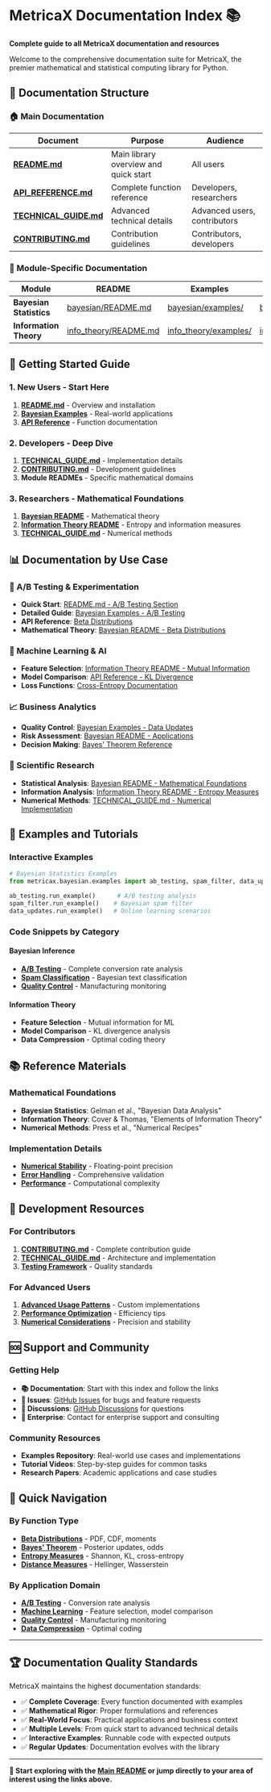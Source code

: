 # MetricaX Documentation Index 📚

**Complete guide to all MetricaX documentation and resources**

Welcome to the comprehensive documentation suite for MetricaX, the premier mathematical and statistical computing library for Python.

## 📖 **Documentation Structure**

### **🏠 Main Documentation**

| Document | Purpose | Audience |
|----------|---------|----------|
| **[README.md](README.md)** | Main library overview and quick start | All users |
| **[API_REFERENCE.md](API_REFERENCE.md)** | Complete function reference | Developers, researchers |
| **[TECHNICAL_GUIDE.md](TECHNICAL_GUIDE.md)** | Advanced technical details | Advanced users, contributors |
| **[CONTRIBUTING.md](CONTRIBUTING.md)** | Contribution guidelines | Contributors, developers |

### **🎯 Module-Specific Documentation**

| Module | README | Examples | Tests |
|--------|--------|----------|-------|
| **Bayesian Statistics** | [bayesian/README.md](metricax/bayesian/README.md) | [bayesian/examples/](metricax/bayesian/examples/) | [bayesian/tests/](metricax/bayesian/tests/) |
| **Information Theory** | [info_theory/README.md](metricax/info_theory/README.md) | [info_theory/examples/](metricax/info_theory/examples/) | [info_theory/tests/](metricax/info_theory/tests/) |

## 🚀 **Getting Started Guide**

### **1. New Users - Start Here**
1. **[README.md](README.md)** - Overview and installation
2. **[Bayesian Examples](metricax/bayesian/examples/README.md)** - Real-world applications
3. **[API Reference](API_REFERENCE.md)** - Function documentation

### **2. Developers - Deep Dive**
1. **[TECHNICAL_GUIDE.md](TECHNICAL_GUIDE.md)** - Implementation details
2. **[CONTRIBUTING.md](CONTRIBUTING.md)** - Development guidelines
3. **Module READMEs** - Specific mathematical domains

### **3. Researchers - Mathematical Foundations**
1. **[Bayesian README](metricax/bayesian/README.md)** - Mathematical theory
2. **[Information Theory README](metricax/info_theory/README.md)** - Entropy and information measures
3. **[TECHNICAL_GUIDE.md](TECHNICAL_GUIDE.md)** - Numerical methods

## 📊 **Documentation by Use Case**

### **🎯 A/B Testing & Experimentation**
- **Quick Start**: [README.md - A/B Testing Section](README.md#enterprise-grade-applications)
- **Detailed Guide**: [Bayesian Examples - A/B Testing](metricax/bayesian/examples/README.md)
- **API Reference**: [Beta Distributions](API_REFERENCE.md#beta-distributions)
- **Mathematical Theory**: [Bayesian README - Beta Distributions](metricax/bayesian/README.md)

### **🤖 Machine Learning & AI**
- **Feature Selection**: [Information Theory README - Mutual Information](metricax/info_theory/README.md)
- **Model Comparison**: [API Reference - KL Divergence](API_REFERENCE.md#kl_divergence)
- **Loss Functions**: [Cross-Entropy Documentation](API_REFERENCE.md#cross_entropy)

### **📈 Business Analytics**
- **Quality Control**: [Bayesian Examples - Data Updates](metricax/bayesian/examples/README.md)
- **Risk Assessment**: [Bayesian README - Applications](metricax/bayesian/README.md)
- **Decision Making**: [Bayes' Theorem Reference](API_REFERENCE.md#bayes-theorem)

### **🔬 Scientific Research**
- **Statistical Analysis**: [Bayesian README - Mathematical Foundations](metricax/bayesian/README.md)
- **Information Analysis**: [Information Theory README - Entropy Measures](metricax/info_theory/README.md)
- **Numerical Methods**: [TECHNICAL_GUIDE.md - Numerical Implementation](TECHNICAL_GUIDE.md)

## 🧪 **Examples and Tutorials**

### **Interactive Examples**
```python
# Bayesian Statistics Examples
from metricax.bayesian.examples import ab_testing, spam_filter, data_updates

ab_testing.run_example()      # A/B testing analysis
spam_filter.run_example()    # Bayesian spam filter
data_updates.run_example()   # Online learning scenarios
```

### **Code Snippets by Category**

#### **Bayesian Inference**
- **[A/B Testing](metricax/bayesian/examples/ab_testing.py)** - Complete conversion rate analysis
- **[Spam Classification](metricax/bayesian/examples/spam_filter.py)** - Bayesian text classification
- **[Quality Control](metricax/bayesian/examples/data_updates.py)** - Manufacturing monitoring

#### **Information Theory**
- **Feature Selection** - Mutual information for ML
- **Model Comparison** - KL divergence analysis
- **Data Compression** - Optimal coding theory

## 📚 **Reference Materials**

### **Mathematical Foundations**
- **Bayesian Statistics**: Gelman et al., "Bayesian Data Analysis"
- **Information Theory**: Cover & Thomas, "Elements of Information Theory"
- **Numerical Methods**: Press et al., "Numerical Recipes"

### **Implementation Details**
- **[Numerical Stability](TECHNICAL_GUIDE.md#numerical-implementation-details)** - Floating-point precision
- **[Error Handling](TECHNICAL_GUIDE.md#error-handling-strategy)** - Comprehensive validation
- **[Performance](TECHNICAL_GUIDE.md#performance-characteristics)** - Computational complexity

## 🔧 **Development Resources**

### **For Contributors**
1. **[CONTRIBUTING.md](CONTRIBUTING.md)** - Complete contribution guide
2. **[TECHNICAL_GUIDE.md](TECHNICAL_GUIDE.md)** - Architecture and implementation
3. **[Testing Framework](TECHNICAL_GUIDE.md#testing-framework)** - Quality standards

### **For Advanced Users**
1. **[Advanced Usage Patterns](TECHNICAL_GUIDE.md#advanced-usage-patterns)** - Custom implementations
2. **[Performance Optimization](TECHNICAL_GUIDE.md#performance-characteristics)** - Efficiency tips
3. **[Numerical Considerations](TECHNICAL_GUIDE.md#numerical-implementation-details)** - Precision and stability

## 🆘 **Support and Community**

### **Getting Help**
- **📚 Documentation**: Start with this index and follow the links
- **🐛 Issues**: [GitHub Issues](https://github.com/metricax/metricax/issues) for bugs and feature requests
- **💬 Discussions**: [GitHub Discussions](https://github.com/metricax/metricax/discussions) for questions
- **📧 Enterprise**: Contact for enterprise support and consulting

### **Community Resources**
- **Examples Repository**: Real-world use cases and implementations
- **Tutorial Videos**: Step-by-step guides for common tasks
- **Research Papers**: Academic applications and case studies

## 🎯 **Quick Navigation**

### **By Function Type**
- **[Beta Distributions](API_REFERENCE.md#beta-distributions)** - PDF, CDF, moments
- **[Bayes' Theorem](API_REFERENCE.md#bayes-theorem)** - Posterior updates, odds
- **[Entropy Measures](API_REFERENCE.md#entropy-measures)** - Shannon, KL, cross-entropy
- **[Distance Measures](API_REFERENCE.md#distance-measures)** - Hellinger, Wasserstein

### **By Application Domain**
- **[A/B Testing](metricax/bayesian/README.md#real-world-applications)** - Conversion rate analysis
- **[Machine Learning](metricax/info_theory/README.md#real-world-applications)** - Feature selection, model comparison
- **[Quality Control](metricax/bayesian/examples/README.md)** - Manufacturing monitoring
- **[Data Compression](metricax/info_theory/README.md#coding-theory)** - Optimal coding

---

## 🏆 **Documentation Quality Standards**

MetricaX maintains the highest documentation standards:

- ✅ **Complete Coverage**: Every function documented with examples
- ✅ **Mathematical Rigor**: Proper formulations and references
- ✅ **Real-World Focus**: Practical applications and business context
- ✅ **Multiple Levels**: From quick start to advanced technical details
- ✅ **Interactive Examples**: Runnable code with expected outputs
- ✅ **Regular Updates**: Documentation evolves with the library

---

**📖 Start exploring with the [Main README](README.md) or jump directly to your area of interest using the links above.**
